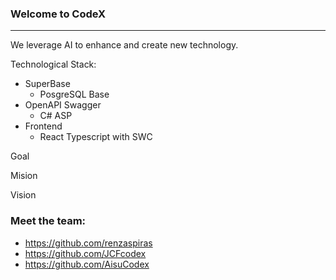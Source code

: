 ### Welcome to CodeX
***
We leverage AI to enhance and create new technology.

Technological Stack:
- SuperBase
	- PosgreSQL Base
- OpenAPI Swagger
	- C# ASP
- Frontend
	- React Typescript with SWC

Goal

Mision

Vision

### Meet the team:
- https://github.com/renzaspiras
- https://github.com/JCFcodex
- https://github.com/AisuCodex
